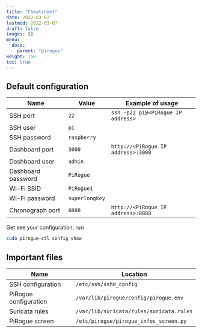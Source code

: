 ```yaml
---
title: "Cheatsheet"
date: 2022-03-07
lastmod: 2022-03-07
draft: false
images: []
menu:
  docs:
    parent: "pirogue"
weight: 150
toc: true
---
```


## Default configuration
| Name               | Value          |   Example of usage                   |
|--------------------|----------------|--------------------------------------|
| SSH port           | `22`           |   `ssh -p22 pi@<PiRogue IP address>` |
| SSH user           | `pi`           |                                      |
| SSH password       | `raspberry`    |                                      |
| Dashboard port     | `3000`         | `http://<PiRogue IP address>:3000`   |
| Dashboard user     | `admin`        |                                      |
| Dashboard password | `PiRogue`      |                                      |
| Wi-Fi SSID         | `PiRogue1`     |                                      |
| Wi-Fi password     | `superlongkey` |                                      |
| Chronograph port   | `8888`         | `http://<PiRogue IP address>:8888`   |

Get see your configuration, run
```bash
sudo pirogue-ctl config show
```

## Important files
| Name                   | Location                                 |
|------------------------|------------------------------------------|
| SSH configuration      | `/etc/ssh/sshd_config`                   |
| PiRogue configuration  | `/var/lib/pirogue/config/pirogue.env`    |
| Suricata rules         | `/var/lib/suricata/rules/suricata.rules` |
| PiRogue screen         | `/etc/pirogue/pirogue_infos_screen.py`   |
